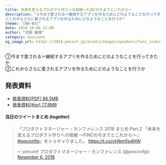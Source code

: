 ```yaml
---
title: 未来を変えるプロダクト作りへの挑戦〜FiNCの今までとこれから〜
description: "①今まで愛される＝継続するアプリを作るためにどのようなことを行ってきたか
②これからさらに愛されるアプリを作るためにどのようなことを行うか"
theme: "[06-03]"
date: 2018-10-06 11:00
author: "犬飼 敏貴"
category: sessions
og_image_url: https://2018.pmconf.jp/assets/images/speakers/finc_inukai.jpg
---
```

①今まで愛される＝継続するアプリを作るためにどのようなことを行ってきたか  
②これからさらに愛されるアプリを作るためにどのようなことを行うか

## 発表資料

* <a href="https://2018.pmconf.jp/assets/files/speakers-contents/pmconfjp2018_finc.pdf">発表資料[PDF] 86.5MB</a>
* <a href="https://2018.pmconf.jp/assets/files/speakers-contents/pmconfjp2018_finc.key">発表資料[Key] 77.8MB</a>

#### 当日のツイートまとめ (togetter)
<blockquote class="twitter-tweet" data-lang="en"><p lang="ja" dir="ltr">「プロダクトマネージャー・カンファレンス 2018 まとめ Part.2 「未来を変えるプロダクト作りへの挑戦 ～FiNCの今までとこれから～」 <a href="https://twitter.com/hashtag/pmconfjp?src=hash&amp;ref_src=twsrc%5Etfw">#pmconfjp</a>」をトゥギャりました。 <a href="https://t.co/vHIkm5p4HW">https://t.co/vHIkm5p4HW</a></p>&mdash; pmconf プロダクトマネージャー・カンファレンス (@pmconfjp) <a href="https://twitter.com/pmconfjp/status/1059654951599652864?ref_src=twsrc%5Etfw">November 6, 2018</a></blockquote>
<script async src="https://platform.twitter.com/widgets.js" charset="utf-8"></script>

